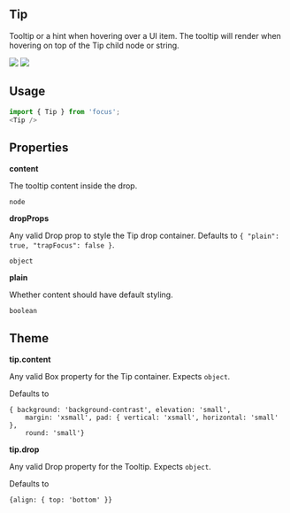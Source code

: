 ## Tip
Tooltip or a hint when hovering over a UI item. 
    The tooltip will render when hovering on top of the 
    Tip child node or string.

[![](https://cdn-images-1.medium.com/fit/c/120/120/1*TD1P0HtIH9zF0UEH28zYtw.png)](https://storybook.specfocus.com/?selectedKind=Tip&full=0&addons=0&stories=1&panelRight=0) [![](https://codesandbox.io/static/img/play-codesandbox.svg)](https://codesandbox.io/s/github/specfocus/focus-sandbox?initialpath=/tip&module=%2Fsrc%2FTip.js)
## Usage

```javascript
import { Tip } from 'focus';
<Tip />
```

## Properties

**content**

The tooltip content inside the drop.

```
node
```

**dropProps**

Any valid Drop prop to style the Tip drop container. Defaults to `{
  "plain": true,
  "trapFocus": false
}`.

```
object
```

**plain**

Whether content should have default styling.

```
boolean
```
  
## Theme
  
**tip.content**

Any valid Box property for the Tip container. Expects `object`.

Defaults to

```
{ background: 'background-contrast', elevation: 'small', 
    margin: 'xsmall', pad: { vertical: 'xsmall', horizontal: 'small' }, 
    round: 'small'}
```

**tip.drop**

Any valid Drop property for the Tooltip. Expects `object`.

Defaults to

```
{align: { top: 'bottom' }}
```
